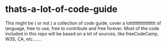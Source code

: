 # thats-a-lot-of-code-guide

This might be ( or not ) a collection of code guide, cover a lotttttttttttttttttt of language, free to use, free to contribute and free forever.
Most of the code included in this repo will be based on a lot of sources, like freeCodeCamp, W3S, CA, etc.......
